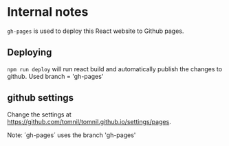 # Internal notes

`gh-pages` is used to deploy this React website to Github pages.

## Deploying

```npm run deploy``` will run react build and automatically publish the changes to github. Used branch = 'gh-pages'

## github settings

Change the settings at <https://github.com/tomnil/tomnil.github.io/settings/pages>.

Note: ´gh-pages´ uses the branch 'gh-pages'


